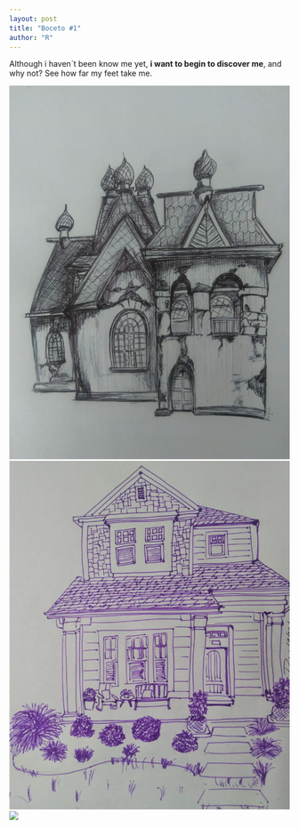 ```yaml
---
layout: post
title: "Boceto #1"
author: "R"
---
```


Although i haven´t been know me yet, **i want to begin to discover me**, and why not? See how far my feet take me.


<img title="Casa" alt="" src="../assets/blog_images/dibujos/18-03-2021.jpg">

<img title="Casa" alt="" src="../blog_images/dibujos/17-03-2021.jpg">


<div><img src='{{ site.github.url }}/assets/blog_images/dibujos/18-03-2021.jpg'></div>